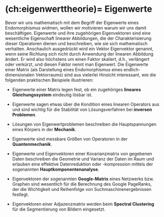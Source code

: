 
(ch:eigenwerttheorie)=
Eigenwerte
============================

Bevor wir uns mathematisch mit dem Begriff der Eigenwerte eines Endomorphismus widmen, wollen wir motivieren warum wir uns damit beschäftigen.
Eigenwerte und ihre zugehörigen Eigenvektoren sind eine wesentliche Eigenschaft linearer Abbildungen, die der Charakterisierung dieser Operatoren dienen und beschreiben, wie sie sich mathematisch verhalten.
Anschaulich ausgedrückt wird ein Vektor Eigenvektor genannt, wenn seine Richtung sich nicht durch Anwendung der linearen Abbildung ändert.
Er wird also höchstens um einen Faktor skaliert, d.h., verlängert oder verkürzt, und diesen Faktor nennt man Eigenwert.
Die Eigenwerte einer Matrix (als Darstellung eines Endomorphismus eines endlich-dimensionalen Vektorraums) sind aus vielerlei Hinsicht interessant, wie die folgenden praktischen Beispiele illustrieren:

* Eigenwerte einer Matrix legen fest, ob ein zugehöriges **lineares Gleichungssystem** eindeutig lösbar ist.

* Eigenwerte sagen etwas über die Kondition eines linearen Operators aus und sind wichtig für die Stabilität von Lösungsverfahren bei **inversen Problemen**.

* Lösungen von Eigenwertproblemen beschreiben die Hauptspannungen eines Körpers in der **Mechanik**.

* Eigenwerte sind messbare Größen von Operatoren in der **Quantenmechanik**.

* Eigenwerte und Eigenvektoren einer Kovarianzmatrix von gegebenen Daten beschreiben die Geometrie und Varianz der Daten im Raum und erlauben eine effektive Datenreduktion oder -kompression mittels der sogenannten **Hauptkomponentenanalyse**.

* Eigenvektoren der sogenannten **Google-Matrix** eines Netzwerks bzw. Graphen sind wesentlich für die Berechnung des Google PageRanks, der die Wichtigkeit und Reihenfolge von Suchmaschinenergebnissen festlegt.

* Eigenvektoren einer Adjazenzmatrix werden beim **Spectral Clustering** für die Segmentierung von Bildern eingesetzt.
